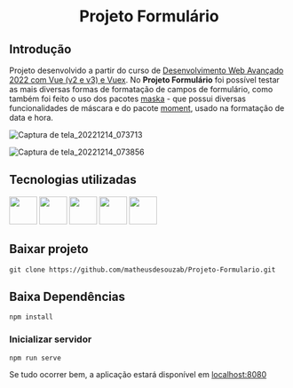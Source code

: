 <h1 align="center">
  <p align="center">Projeto Formulário</p>
</h1>

## Introdução

Projeto desenvolvido a partir do curso de [Desenvolvimento Web Avançado 2022 com Vue (v2 e v3) e Vuex](https://www.udemy.com/course/desenvolvimento-web-avancado-com-vue-strapi-vuex-e-vuetify/). No **Projeto Formulário** foi possível testar as mais diversas formas de formatação de campos de formulário, como também foi feito o uso dos pacotes [maska](https://beholdr.github.io/maska/#/?id=live-demo) - que possui diversas funcionalidades de máscara e do pacote [moment](https://momentjs.com/), usado na formatação de data e hora.

![Captura de tela_20221214_073713](https://user-images.githubusercontent.com/60266964/207572996-b702c99f-766c-4fa9-bc70-b0e293fc1229.png)

![Captura de tela_20221214_073856](https://user-images.githubusercontent.com/60266964/207573303-29ccac5d-1a5f-49f7-95f0-9b3edff8b246.png)

## Tecnologias utilizadas

<div style="display: inline_block">
    <img src="https://user-images.githubusercontent.com/60266964/204157235-0ad813df-82db-4233-8bd3-32daa6387634.png" width="50" height="50"/>
    <img src="https://user-images.githubusercontent.com/60266964/204157268-687424c0-0504-42a4-89da-d0c8d30c5f86.png" width="50" height="50"/>
    <img src="https://user-images.githubusercontent.com/60266964/204157283-b894f930-e87a-49bf-86b1-07a8e125cfe4.png" width="50" height="50" />
    <img src="https://user-images.githubusercontent.com/60266964/204157322-af427fa7-6a39-4f41-a721-47a165c41fe7.png" width="50" height="50" />
    <img src="https://user-images.githubusercontent.com/60266964/204157341-f1bb413e-ca6b-421d-bbf3-64d19a9d3869.png" width="50" height="50" /> </div>

## Baixar projeto

```
git clone https://github.com/matheusdesouzab/Projeto-Formulario.git
```

## Baixa Dependências
```
npm install
```

### Inicializar servidor
```
npm run serve
```

Se tudo ocorrer bem, a aplicação estará disponível em [localhost:8080](http://localhost:8080)


